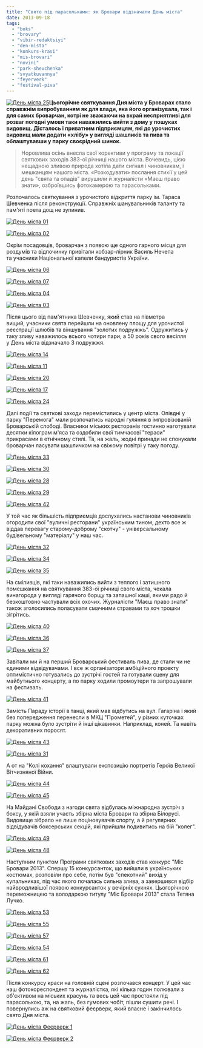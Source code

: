 ```yaml
---
title: "Свято під парасольками: як Бровари відзначали День міста"
date: 2013-09-18
tags: 
  - "boks"
  - "brovary"
  - "vibir-redaktsiyi"
  - "den-mista"
  - "konkurs-krasi"
  - "mis-brovari"
  - "novini"
  - "park-shevchenka"
  - "svyatkuvannya"
  - "feyerverk"
  - "festival-piva"
---
```


[![День міста 25](https://mpz.brovary.org/wp-content/uploads/2013/09/Den-mista-25.jpg)](https://mpz.brovary.org/wp-content/uploads/2013/09/Den-mista-25.jpg)**Цьогорічне святкування Дня міста у Броварах стало справжнім випробуванням як для влади, яка його організувала, так і для самих броварчан, котрі не зважаючи на вкрай несприятливі для розваг погодні умови таки наважились вийти з дому у пошуках видовищ. Дісталось і приватним підприємцям, які до урочистих видовищ мали додати «хлібу» у вигляді шашликів та пива та облаштувавши у парку своєрідний шинок.**

> Норовлива осінь внесла свої корективи у програму та локації святкових заходів 383-ої річниці нашого міста. Вочевидь, цією нещадною зливою природа хотіла дати сигнал і чиновникам, і мешканцям нашого міста. «Розкодувати» послання стихії у цей день "свята та опадів" вирушили й журналісти «Маєш право знати», озброївшись фотокамерою та парасольками.

Розпочалось святкування з урочистого відкриття парку ім. Тараса Шевченка після реконструкції. Справжніх шанувальників таланту та пам'яті поета дощ не зупинив.

[![День міста 01](https://mpz.brovary.org/wp-content/uploads/2013/09/Den-mista-01.jpg)](https://mpz.brovary.org/wp-content/uploads/2013/09/Den-mista-01.jpg)

[![День міста 02](https://mpz.brovary.org/wp-content/uploads/2013/09/Den-mista-02.jpg)](https://mpz.brovary.org/wp-content/uploads/2013/09/Den-mista-02.jpg)

Окрім посадовців, броварчан з появою ще одного гарного місця для роздумів та відпочинку привітали кобзар-лірник Василь Нечепа та учасники Національної капели бандуристів України.

[![День міста 06](https://mpz.brovary.org/wp-content/uploads/2013/09/Den-mista-06.jpg)](https://mpz.brovary.org/wp-content/uploads/2013/09/Den-mista-06.jpg)

[![День міста 07](https://mpz.brovary.org/wp-content/uploads/2013/09/Den-mista-07.jpg)](https://mpz.brovary.org/wp-content/uploads/2013/09/Den-mista-07.jpg)

[![День міста 04](https://mpz.brovary.org/wp-content/uploads/2013/09/Den-mista-04.jpg)](https://mpz.brovary.org/wp-content/uploads/2013/09/Den-mista-04.jpg)

[![День міста 03](https://mpz.brovary.org/wp-content/uploads/2013/09/Den-mista-03.jpg)](https://mpz.brovary.org/wp-content/uploads/2013/09/Den-mista-03.jpg)

Після цього від пам'ятника Шевченку, який став на півметра вищий, учасники свята перейшли на оновлену площу для урочистої реєстрації шлюбів та віншування "золотих подружжь". Одружитись у таку зливу наважилось всього чотири пари, а 50 років свого весілля у День міста відзначало 3 подружжя.

[![День міста 14](https://mpz.brovary.org/wp-content/uploads/2013/09/Den-mista-14.jpg)](https://mpz.brovary.org/wp-content/uploads/2013/09/Den-mista-14.jpg)

[![День міста 11](https://mpz.brovary.org/wp-content/uploads/2013/09/Den-mista-11.jpg)](https://mpz.brovary.org/wp-content/uploads/2013/09/Den-mista-11.jpg)

[![День міста 20](https://mpz.brovary.org/wp-content/uploads/2013/09/Den-mista-20.jpg)](https://mpz.brovary.org/wp-content/uploads/2013/09/Den-mista-20.jpg)

[![День міста 17](https://mpz.brovary.org/wp-content/uploads/2013/09/Den-mista-17.jpg)](https://mpz.brovary.org/wp-content/uploads/2013/09/Den-mista-17.jpg)

[![День міста 24](https://mpz.brovary.org/wp-content/uploads/2013/09/Den-mista-24.jpg)](https://mpz.brovary.org/wp-content/uploads/2013/09/Den-mista-24.jpg)

Далі події та святкові заходи перемістились у центр міста. Опівдні у парку "Перемога" мали розпочатись народні гуляння в імпровізованій Броварській слободі. Власники міських ресторанів гостинно наготували десятки кілограм м'яса та оздобили свої тимчасові "тераси" прикрасами в етнічному стилі. Та, на жаль, жодні принади не спонукали броварчан ласувати шашличком на свіжому повітрі у таку погоду.

[![День міста 33](https://mpz.brovary.org/wp-content/uploads/2013/09/Den-mista-33.jpg)](https://mpz.brovary.org/wp-content/uploads/2013/09/Den-mista-33.jpg)

[![День міста 30](https://mpz.brovary.org/wp-content/uploads/2013/09/Den-mista-30.jpg)](https://mpz.brovary.org/wp-content/uploads/2013/09/Den-mista-30.jpg)

[![День міста 28](https://mpz.brovary.org/wp-content/uploads/2013/09/Den-mista-28.jpg)](https://mpz.brovary.org/wp-content/uploads/2013/09/Den-mista-28.jpg)

[![День міста 29](https://mpz.brovary.org/wp-content/uploads/2013/09/Den-mista-29.jpg)](https://mpz.brovary.org/wp-content/uploads/2013/09/Den-mista-29.jpg)

[![День міста 42](https://mpz.brovary.org/wp-content/uploads/2013/09/Den-mista-42.jpg)](https://mpz.brovary.org/wp-content/uploads/2013/09/Den-mista-42.jpg)

У той час як більшість підприємців дослухались настанови чиновників огородити свої "вуличні ресторани" українським тином, дехто все ж віддав перевагу старому-доброму "скотчу" - універсальному будівельному "матеріалу" у наш час.

[![День міста 32](https://mpz.brovary.org/wp-content/uploads/2013/09/Den-mista-32.jpg)](https://mpz.brovary.org/wp-content/uploads/2013/09/Den-mista-32.jpg)

[![День міста 34](https://mpz.brovary.org/wp-content/uploads/2013/09/Den-mista-34.jpg)](https://mpz.brovary.org/wp-content/uploads/2013/09/Den-mista-34.jpg)

[![День міста 35](https://mpz.brovary.org/wp-content/uploads/2013/09/Den-mista-35.jpg)](https://mpz.brovary.org/wp-content/uploads/2013/09/Den-mista-35.jpg)

На сміливців, які таки наважились вийти з теплого і затишного помешкання на святкування 383-ої річниці свого міста, чекала винагорода у вигляді гарячого борщу та запашної каші, якими радо й безкоштовно частували всіх охочих. Журналісти "Маєш право знати" також зголосились поласувати смачними стравами та хоч трошки зігрітись.

[![День міста 40](https://mpz.brovary.org/wp-content/uploads/2013/09/Den-mista-40.jpg)](https://mpz.brovary.org/wp-content/uploads/2013/09/Den-mista-40.jpg)

[![День міста 36](https://mpz.brovary.org/wp-content/uploads/2013/09/Den-mista-36.jpg)](https://mpz.brovary.org/wp-content/uploads/2013/09/Den-mista-36.jpg)

[![День міста 37](https://mpz.brovary.org/wp-content/uploads/2013/09/Den-mista-37.jpg)](https://mpz.brovary.org/wp-content/uploads/2013/09/Den-mista-37.jpg)

Завітали ми й на перший Броварський фестиваль пива, де стали чи не єдиними відвідувачами. І все ж організатори амбіційного проекту оптимістично готувались до зустрічі гостей та готували сцену для майбутнього концерту, а по парку ходили промоутери та запрошували на фестиваль.

[![День міста 41](https://mpz.brovary.org/wp-content/uploads/2013/09/Den-mista-41.jpg)](https://mpz.brovary.org/wp-content/uploads/2013/09/Den-mista-41.jpg)

Замість Параду історії в танці, який мав відбутись на вул. Гагаріна і який без попередження перенесли в МКЦ "Прометей", у різних куточках парку можна було зустріти й інші цікавинки. Наприклад, коней. Та навіть декоративних поросят.

[![День міста 43](https://mpz.brovary.org/wp-content/uploads/2013/09/Den-mista-43.jpg)](https://mpz.brovary.org/wp-content/uploads/2013/09/Den-mista-43.jpg)

[![День міста 31](https://mpz.brovary.org/wp-content/uploads/2013/09/Den-mista-31.jpg)](https://mpz.brovary.org/wp-content/uploads/2013/09/Den-mista-31.jpg)

А от на "Колі кохання" влаштували експозицію портретів Героїв Великої Вітчизняної Війни.

[![День міста 44](https://mpz.brovary.org/wp-content/uploads/2013/09/Den-mista-44.jpg)](https://mpz.brovary.org/wp-content/uploads/2013/09/Den-mista-44.jpg)

[![День міста 45](https://mpz.brovary.org/wp-content/uploads/2013/09/Den-mista-45.jpg)](https://mpz.brovary.org/wp-content/uploads/2013/09/Den-mista-45.jpg)

На Майдані Свободи з нагоди свята відбулась міжнародна зустріч з боксу, у якій взяли участь збірна міста Бровари та збірна Білорусі. Видовище зібрало не лише поціновувачів спорту, а й регулярних відвідувачів боксерських секцій, які прийшли подивитись на бій "колег".

[![День міста 49](https://mpz.brovary.org/wp-content/uploads/2013/09/Den-mista-49.jpg)](https://mpz.brovary.org/wp-content/uploads/2013/09/Den-mista-49.jpg)

[![День міста 48](https://mpz.brovary.org/wp-content/uploads/2013/09/Den-mista-48.jpg)](https://mpz.brovary.org/wp-content/uploads/2013/09/Den-mista-48.jpg)

Наступним пунктом Програми святкових заходів став конкурс "Міс Бровари 2013". Спершу 15 конкурсанток, що вийшли в українських костюмах, розповіли про себе, потім був "спекотний" вихід у купальниках, під час якого почалась сильна злива, а завершився відбір найвродливішої появою конкурсанток у вечірніх сукнях. Цьогорічною переможницею та володаркою титулу "Міс Бровари 2013" стала Тетяна Лучко.

[![День міста 53](https://mpz.brovary.org/wp-content/uploads/2013/09/Den-mista-53.jpg)](https://mpz.brovary.org/wp-content/uploads/2013/09/Den-mista-53.jpg)

[![День міста 55](https://mpz.brovary.org/wp-content/uploads/2013/09/Den-mista-55.jpg)](https://mpz.brovary.org/wp-content/uploads/2013/09/Den-mista-55.jpg)

[![День міста 57](https://mpz.brovary.org/wp-content/uploads/2013/09/Den-mista-57.jpg)](https://mpz.brovary.org/wp-content/uploads/2013/09/Den-mista-57.jpg)

[![День міста 54](https://mpz.brovary.org/wp-content/uploads/2013/09/Den-mista-54.jpg)](https://mpz.brovary.org/wp-content/uploads/2013/09/Den-mista-54.jpg)

[![День міста 61](https://mpz.brovary.org/wp-content/uploads/2013/09/Den-mista-61.jpg)](https://mpz.brovary.org/wp-content/uploads/2013/09/Den-mista-61.jpg)

[![День міста 62](https://mpz.brovary.org/wp-content/uploads/2013/09/Den-mista-62.jpg)](https://mpz.brovary.org/wp-content/uploads/2013/09/Den-mista-62.jpg)

Після конкурсу краси на головній сцені розпочався концерт. У цей час наш фотокореспондент та журналістка, які кілька годин полювали з об'єктивом на міських красунь та весь цей час простояли під парасолькою, та, на жаль, без гумових чобіт, пішли сушити речі. І повернулись аж на святковий феєрверк, який власне і закінчилось свято Дня міста.

[![День міста Феєрверк 1](https://mpz.brovary.org/wp-content/uploads/2013/09/Den-mista-Feyerverk-1.jpg)](https://mpz.brovary.org/wp-content/uploads/2013/09/Den-mista-Feyerverk-1.jpg)

[![День міста Феєрверк 2](https://mpz.brovary.org/wp-content/uploads/2013/09/Den-mista-Feyerverk-2.jpg)](https://mpz.brovary.org/wp-content/uploads/2013/09/Den-mista-Feyerverk-2.jpg)
